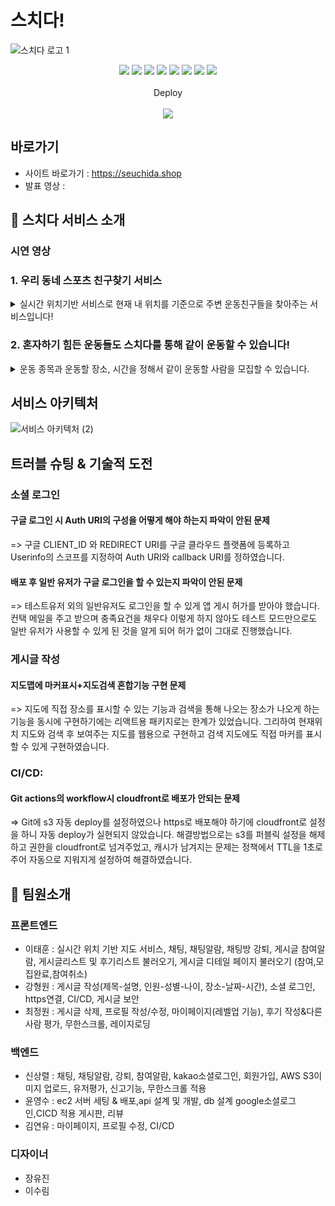 # 스치다!
  ![스치다 로고 1](https://practice2082.s3.ap-northeast-2.amazonaws.com/%EC%8A%A4%EC%B9%98%EB%8B%A4%EC%9D%B4%EB%AF%B8%EC%A7%80.png)




<p align='center'>
  <img src='https://img.shields.io/badge/Javascript-ES6-yellow?logo=javascript'/>
  <img src='https://img.shields.io/badge/Node.js-v16.14.2-green?logo=Node.js'/>
  <img src='https://img.shields.io/badge/Express-v4.17.3-black?logo=Express'/>
  <img src='https://img.shields.io/badge/MongoDB-v4.2.19-green?logo=mongodb'/>
  <img src='https://img.shields.io/badge/prettier-v2.5.1-pink?logo=prettier'/>
  <img src='https://img.shields.io/badge/Passport-v0.5.2-green?logo=passport'/>
  <img src='https://img.shields.io/badge/socket.io-v4.4.1-white?logo=Socket.io'/>
  <img src="https://img.shields.io/badge/Json Web Token-v8.5.1-8a8a8a?logo=JSON Web Tokens&logoColor=white" />
  </br></br>
  Deploy
  </br></br>
  <img src="https://img.shields.io/badge/Git hub-000000?logo=Github&logoColor=white" />
  
</p>

## 바로가기
- 사이트 바로가기 : https://seuchida.shop
- 발표 영상 : 

## 🎉 스치다 서비스 소개

### 시연 영상


### 1. 우리 동네 스포츠 친구찾기 서비스
<details> <summary>실시간 위치기반 서비스로 현재 내 위치를 기준으로 주변 운동친구들을 찾아주는 서비스입니다!</summary> <div markdown="1"> <img width='25%' src='https://practice2082.s3.ap-northeast-2.amazonaws.com/%EB%A6%AC%EB%93%9C%EB%AF%B8+%EC%9D%B4%EB%AF%B8%EC%A7%801.png'> </div> </details>


### 2. 혼자하기 힘든 운동들도 스치다를 통해 같이 운동할 수 있습니다!
<details> <summary>운동 종목과 운동할 장소, 시간을 정해서 같이 운동할 사람을 모집할 수 있습니다.</summary> <img width='25%' src='https://practice2082.s3.ap-northeast-2.amazonaws.com/%EB%A6%AC%EB%93%9C%EB%AF%B8+%EC%9D%B4%EB%AF%B8%EC%A7%802.png'> </details>


## 서비스 아키텍처   

![서비스 아키텍처 (2)](https://practice2082.s3.ap-northeast-2.amazonaws.com/%EC%95%84%ED%82%A4%ED%83%9D%EC%B3%90%EC%9D%B4%EB%AF%B8%EC%A7%80.png)

## 트러블 슈팅 & 기술적 도전



### 소셜 로그인
#### 구글 로그인 시 Auth URI의 구성을 어떻게 해야 하는지 파악이 안된 문제
=>	구글 CLIENT_ID 와 REDIRECT URI를 구글 클라우드 플랫폼에 등록하고 Userinfo의 스코프를 지정하여 Auth URI와 callback URI를 정하였습니다.
#### 배포 후 일반 유저가 구글 로그인을 할 수 있는지 파악이 안된 문제
=>	테스트유저 외의 일반유저도 로그인을 할 수 있게 앱 게시 허가를 받아야 했습니다. 컨택 메일을 주고 받으며 충족요건을 채우다 이렇게 하지 않아도 테스트 모드만으로도 일반 유저가 사용할 수 있게 된 것을 알게 되어 허가 없이 그대로 진행했습니다.

### 게시글 작성
#### 지도맵에 마커표시+지도검색 혼합기능 구현 문제
=>	지도에 직접 장소를 표시할 수 있는 기능과 검색을 통해 나오는 장소가 나오게 하는 기능을 동시에 구현하기에는 리액트용 패키지로는 한계가 있었습니다. 그리하여 현재위치 지도와 검색 후 보여주는 지도를 웹용으로 구현하고 검색 지도에도 직접 마커를 표시할 수 있게 구현하였습니다.

### CI/CD:
#### Git actions의 workflow시 cloudfront로 배포가 안되는 문제
=>	Git에 s3 자동 deploy를 설정하였으나 https로 배포해야 하기에 cloudfront로 설정을 하니 자동 deploy가 실현되지 않았습니다. 해결방법으로는 s3를 퍼블릭 설정을 해제하고 권한을 cloudfront로 넘겨주었고, 캐시가 남겨지는 문제는 정책에서 TTL을 1초로 주어 자동으로 지워지게 설정하여 해결하였습니다.


## 📌 팀원소개
### 프론트엔드
- 이태훈 : 실시간 위치 기반 지도 서비스, 채팅, 채팅알람, 채팅방 강퇴, 게시글 참여알람, 게시글리스트 및 후기리스트 불러오기, 게시글 디테일 페이지 불러오기 (참여,모집완료,참여취소)
- 강형원 : 게시글 작성(제목-설명, 인원-성별-나이, 장소-날짜-시간), 소셜 로그인, https연결, CI/CD, 게시글 보안
- 최정원 : 게시글 삭제, 프로필 작성/수정, 마이페이지(레벨업 기능), 후기 작성&다른 사람 평가, 무한스크롤, 레이지로딩 
### 백엔드
- 신상렬 : 채팅, 채팅알람, 강퇴, 참여알람, kakao소셜로그인, 회원가입, AWS S3이미지 업로드, 유저평가, 신고기능, 무한스크롤 적용
- 윤영수 : ec2 서버 세팅 & 배포,api 설계 및 개발, db 설계 google소셜로그인,CICD 적용 게시판, 리뷰 
- 김연유 : 마이페이지, 프로필 수정, CI/CD
### 디자이너
- 장유진
- 이수림 
